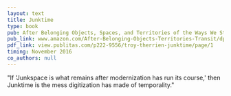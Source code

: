 ```yaml
---
layout: text
title: Junktime
type: book
pub: After Belonging Objects, Spaces, and Territories of the Ways We Stay in Transit
pub_link: www.amazon.com/After-Belonging-Objects-Territories-Transit/dp/3037785209
pdf_link: view.publitas.com/p222-9556/troy-therrien-junktime/page/1
timing: November 2016
co_authors: null
---
```


"If 'Junkspace is what remains after modernization has run its course,' then Junktime is the mess digitization has made of temporality."
